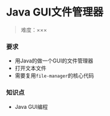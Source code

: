 # Java GUI文件管理器

> 难度：×××

### 要求

* 用Java的做一个GUI的文件管理器
* 打开文本文件
* 需要复用`file-manager`的核心代码

### 知识点

* Java GUI编程